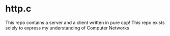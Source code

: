 # http.c
This repo contains a server and a client written in pure cpp!
This repo exists solely to express my understanding of Computer Networks